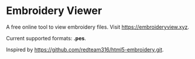 # Embroidery Viewer

A free online tool to view embroidery files. Visit https://embroideryview.xyz.

Current supported formats: **.pes**.

Inspired by https://github.com/redteam316/html5-embroidery.git.
